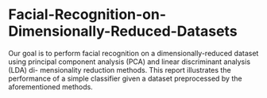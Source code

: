# Facial-Recognition-on-Dimensionally-Reduced-Datasets
Our goal is to perform facial recognition on a dimensionally-reduced dataset using principal component  analysis (PCA) and linear discriminant analysis (LDA) di- mensionality reduction methods. This report illustrates the  performance of a simple classifier given a dataset preprocessed by the aforementioned methods.

